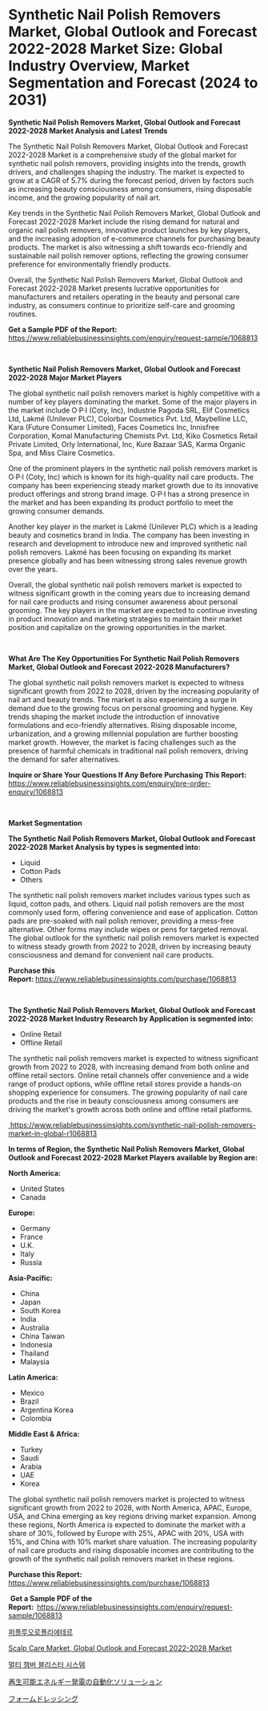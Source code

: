 <p><h1>Synthetic Nail Polish Removers Market, Global Outlook and Forecast 2022-2028 Market Size: Global Industry Overview, Market Segmentation and Forecast (2024 to 2031)</h1></p><p><strong>Synthetic Nail Polish Removers Market, Global Outlook and Forecast 2022-2028 Market Analysis and Latest Trends</strong></p>
<p><p>The Synthetic Nail Polish Removers Market, Global Outlook and Forecast 2022-2028 Market is a comprehensive study of the global market for synthetic nail polish removers, providing insights into the trends, growth drivers, and challenges shaping the industry. The market is expected to grow at a CAGR of 5.7% during the forecast period, driven by factors such as increasing beauty consciousness among consumers, rising disposable income, and the growing popularity of nail art.</p><p>Key trends in the Synthetic Nail Polish Removers Market, Global Outlook and Forecast 2022-2028 Market include the rising demand for natural and organic nail polish removers, innovative product launches by key players, and the increasing adoption of e-commerce channels for purchasing beauty products. The market is also witnessing a shift towards eco-friendly and sustainable nail polish remover options, reflecting the growing consumer preference for environmentally friendly products.</p><p>Overall, the Synthetic Nail Polish Removers Market, Global Outlook and Forecast 2022-2028 Market presents lucrative opportunities for manufacturers and retailers operating in the beauty and personal care industry, as consumers continue to prioritize self-care and grooming routines.</p></p>
<p><strong>Get a Sample PDF of the Report:&nbsp;</strong> <a href="https://www.reliablebusinessinsights.com/enquiry/request-sample/1068813">https://www.reliablebusinessinsights.com/enquiry/request-sample/1068813</a></p>
<p>&nbsp;</p>
<p><strong>Synthetic Nail Polish Removers Market, Global Outlook and Forecast 2022-2028 Major Market Players</strong></p>
<p><p>The global synthetic nail polish removers market is highly competitive with a number of key players dominating the market. Some of the major players in the market include O·P·I (Coty, Inc), Industrie Pagoda SRL, Elif Cosmetics Ltd, Lakmé (Unilever PLC), Colorbar Cosmetics Pvt. Ltd, Maybelline LLC, Kara (Future Consumer Limited), Faces Cosmetics Inc, Innisfree Corporation, Komal Manufacturing Chemists Pvt. Ltd, Kiko Cosmetics Retail Private Limited, Orly International, Inc, Kure Bazaar SAS, Karma Organic Spa, and Miss Claire Cosmetics.</p><p>One of the prominent players in the synthetic nail polish removers market is O·P·I (Coty, Inc) which is known for its high-quality nail care products. The company has been experiencing steady market growth due to its innovative product offerings and strong brand image. O·P·I has a strong presence in the market and has been expanding its product portfolio to meet the growing consumer demands.</p><p>Another key player in the market is Lakmé (Unilever PLC) which is a leading beauty and cosmetics brand in India. The company has been investing in research and development to introduce new and improved synthetic nail polish removers. Lakmé has been focusing on expanding its market presence globally and has been witnessing strong sales revenue growth over the years.</p><p>Overall, the global synthetic nail polish removers market is expected to witness significant growth in the coming years due to increasing demand for nail care products and rising consumer awareness about personal grooming. The key players in the market are expected to continue investing in product innovation and marketing strategies to maintain their market position and capitalize on the growing opportunities in the market.</p></p>
<p>&nbsp;</p>
<p><strong>What Are The Key Opportunities For Synthetic Nail Polish Removers Market, Global Outlook and Forecast 2022-2028 Manufacturers?</strong></p>
<p><p>The global synthetic nail polish removers market is expected to witness significant growth from 2022 to 2028, driven by the increasing popularity of nail art and beauty trends. The market is also experiencing a surge in demand due to the growing focus on personal grooming and hygiene. Key trends shaping the market include the introduction of innovative formulations and eco-friendly alternatives. Rising disposable income, urbanization, and a growing millennial population are further boosting market growth. However, the market is facing challenges such as the presence of harmful chemicals in traditional nail polish removers, driving the demand for safer alternatives.</p></p>
<p><strong>Inquire or Share Your Questions If Any Before Purchasing This Report:</strong> <a href="https://www.reliablebusinessinsights.com/enquiry/pre-order-enquiry/1068813">https://www.reliablebusinessinsights.com/enquiry/pre-order-enquiry/1068813</a></p>
<p>&nbsp;</p>
<p><strong>Market Segmentation</strong></p>
<p><strong>The Synthetic Nail Polish Removers Market, Global Outlook and Forecast 2022-2028 Market Analysis by types is segmented into:</strong></p>
<p><ul><li>Liquid</li><li>Cotton Pads</li><li>Others</li></ul></p>
<p><p>The synthetic nail polish removers market includes various types such as liquid, cotton pads, and others. Liquid nail polish removers are the most commonly used form, offering convenience and ease of application. Cotton pads are pre-soaked with nail polish remover, providing a mess-free alternative. Other forms may include wipes or pens for targeted removal. The global outlook for the synthetic nail polish removers market is expected to witness steady growth from 2022 to 2028, driven by increasing beauty consciousness and demand for convenient nail care products.</p></p>
<p><strong>Purchase this Report:&nbsp;</strong><a href="https://www.reliablebusinessinsights.com/purchase/1068813">https://www.reliablebusinessinsights.com/purchase/1068813</a></p>
<p>&nbsp;</p>
<p><strong>The Synthetic Nail Polish Removers Market, Global Outlook and Forecast 2022-2028 Market Industry Research by Application is segmented into:</strong></p>
<p><ul><li>Online Retail</li><li>Offline Retail</li></ul></p>
<p><p>The synthetic nail polish removers market is expected to witness significant growth from 2022 to 2028, with increasing demand from both online and offline retail sectors. Online retail channels offer convenience and a wide range of product options, while offline retail stores provide a hands-on shopping experience for consumers. The growing popularity of nail care products and the rise in beauty consciousness among consumers are driving the market's growth across both online and offline retail platforms.</p></p>
<p><a href="https://www.reliablebusinessinsights.com/synthetic-nail-polish-removers-market-in-global-r1068813">&nbsp;https://www.reliablebusinessinsights.com/synthetic-nail-polish-removers-market-in-global-r1068813</a></p>
<p><strong>In terms of Region, the Synthetic Nail Polish Removers Market, Global Outlook and Forecast 2022-2028 Market Players available by Region are:</strong></p>
<p>
    <p> <strong> North America: </strong>
        <ul>
            <li>United States</li>
            <li>Canada</li>
        </ul>
        </p> 
    <p> <strong> Europe: </strong>
        <ul>
            <li>Germany</li>
            <li>France</li>
            <li>U.K.</li>
            <li>Italy</li>
            <li>Russia</li>
        </ul>
        </p> 
    <p> <strong> Asia-Pacific: </strong>
        <ul>
            <li>China</li>
            <li>Japan</li>
            <li>South Korea</li>
            <li>India</li>
            <li>Australia</li>
            <li>China Taiwan</li>
            <li>Indonesia</li>
            <li>Thailand</li>
            <li>Malaysia</li>
        </ul>
        </p> 
    <p> <strong> Latin America: </strong>
        <ul>
            <li>Mexico</li>
            <li>Brazil</li>
            <li>Argentina Korea</li>
            <li>Colombia</li>
        </ul>
        </p> 
    <p> <strong> Middle East & Africa: </strong>
        <ul>
            <li>Turkey</li>
            <li>Saudi</li>
            <li>Arabia</li>
            <li>UAE</li>
            <li>Korea</li>
        </ul>
    </p>
    </p>
<p><p>The global synthetic nail polish removers market is projected to witness significant growth from 2022 to 2028, with North America, APAC, Europe, USA, and China emerging as key regions driving market expansion. Among these regions, North America is expected to dominate the market with a share of 30%, followed by Europe with 25%, APAC with 20%, USA with 15%, and China with 10% market share valuation. The increasing popularity of nail care products and rising disposable incomes are contributing to the growth of the synthetic nail polish removers market in these regions.</p></p>
<p><strong>Purchase this Report: </strong><a href="https://www.reliablebusinessinsights.com/purchase/1068813">https://www.reliablebusinessinsights.com/purchase/1068813</a></p>
<p>&nbsp;<strong>Get a Sample PDF of the Report:&nbsp;&nbsp;</strong><a href="https://www.reliablebusinessinsights.com/enquiry/request-sample/1068813">https://www.reliablebusinessinsights.com/enquiry/request-sample/1068813</a></p>
<p><strong></strong></p>
<p><p><a href="https://github.com/AidenReinger/Market-Research-Report-List-1/blob/main/404884279191.md">퍼플루오로폴리에테르</a></p><p><a href="https://github.com/AndreanneHane2023/Market-Research-Report-List-1/blob/main/scalp-care-market-global-outlook-and-forecast-2022-2028-market.md">Scalp Care Market, Global Outlook and Forecast 2022-2028 Market</a></p><p><a href="https://medium.com/@tomienow676/%EB%8B%A4%EC%A4%91-%EC%B1%94%EB%B2%84-%EB%B8%94%EB%A6%AC%EC%8A%A4%ED%84%B0-%EC%8B%9C%EC%8A%A4%ED%85%9C-%EC%8B%9C%EC%9E%A5-%EC%A0%84%EB%A7%9D-%EC%82%B0%EC%97%85-%EA%B0%9C%EC%9A%94-%EB%B0%8F-%EC%98%88%EC%B8%A1-2024%EB%85%84%EB%B6%80%ED%84%B0-2031%EB%85%84%EA%B9%8C%EC%A7%80-4e8b76e03063">멀티 챔버 블리스터 시스템</a></p><p><a href="https://github.com/FrancoWeber2023/Market-Research-Report-List-1/blob/main/770398285538.md">再生可能エネルギー発電の自動化ソリューション</a></p><p><a href="https://medium.com/@slbola/%E3%83%95%E3%82%A9%E3%83%BC%E3%83%A0%E3%83%89%E3%83%AC%E3%83%83%E3%82%B7%E3%83%B3%E3%82%B0%E5%B8%82%E5%A0%B4%E3%81%AE%E6%B4%9E%E5%AF%9F-%E5%B8%82%E5%A0%B4%E5%8B%95%E5%90%91-%E6%88%90%E9%95%B7-2024%E5%B9%B4%E3%81%8B%E3%82%892031%E5%B9%B4%E3%81%BE%E3%81%A7%E3%81%AE%E4%BA%88%E6%B8%AC-e780979899e6">フォームドレッシング</a></p></p>